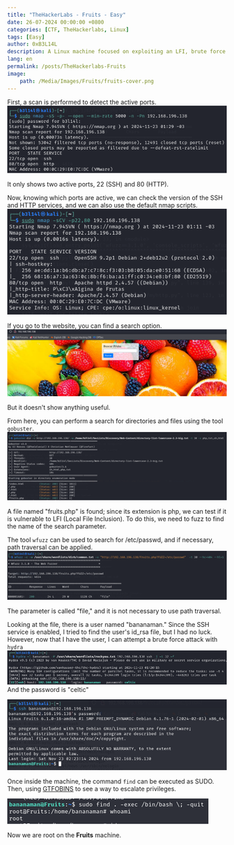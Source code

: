 ```yaml
---
title: "TheHackerLabs - Fruits - Easy"
date: 26-07-2024 00:00:00 +0800
categories: [CTF, TheHackerlabs, Linux]
tags: [Easy]
author: 0xB3L14L
description: A Linux machine focused on exploiting an LFI, brute force attack on SSH, and privilege escalation through SUDO.
lang: en
permalink: /posts/TheHackerlabs-Fruits
image:
    path: /Media/Images/Fruits/fruits-cover.png
---
```


First, a scan is performed to detect the active ports.
![nmap1](/Media/Images/Fruits/fruits-nmap1.png)

It only shows two active ports, 22 (SSH) and 80 (HTTP).

Now, knowing which ports are active, we can check the version of the SSH and HTTP services, and we can also use the default nmap scripts.
![nmap2](/Media/Images/Fruits/fruits-nmap2.png)

If you go to the website, you can find a search option.
![website1](/Media/Images/Fruits/fruits-website1.png)

But it doesn't show anything useful.

From here, you can perform a search for directories and files using the tool `gobuster`.
![gobuster](/Media/Images/Fruits/fruits-gobuster.png)

A file named "fruits.php" is found; since its extension is php, we can test if it is vulnerable to LFI (Local File Inclusion). To do this, we need to fuzz to find the name of the search parameter.

The tool `wfuzz` can be used to search for /etc/passwd, and if necessary, path traversal can be applied.
![wfuzz](/Media/Images/Fruits/fruits-wfuzz.png)

The parameter is called "file," and it is not necessary to use path traversal.

Looking at the file, there is a user named "bananaman." Since the SSH service is enabled, I tried to find the user's id_rsa file, but I had no luck. However, now that I have the user, I can attempt a brute force attack with `hydra`
![hydra](/Media/Images/Fruits/fruits-hydra.png)
And the password is "celtic"

![ssh](/Media/Images/Fruits/fruits-ssh.png)

Once inside the machine, the command `find` can be executed as SUDO. Then, using [GTFOBINS](https://gtfobins.github.io/) to see a way to escalate privileges.

![privesc](/Media/Images/Fruits/fruits-privesc.png)

Now we are root on the **Fruits** machine.